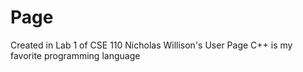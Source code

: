# Page
Created in Lab 1 of CSE 110
Nicholas Willison's User Page
C++ is my favorite programming language
